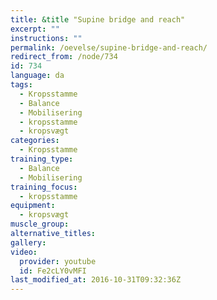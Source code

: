 ```yaml
---
title: &title "Supine bridge and reach"
excerpt: ""
instructions: ""
permalink: /oevelse/supine-bridge-and-reach/
redirect_from: /node/734
id: 734
language: da
tags:
  - Kropsstamme
  - Balance
  - Mobilisering
  - kropsstamme
  - kropsvægt
categories:
  - Kropsstamme
training_type: 
  - Balance
  - Mobilisering
training_focus: 
  - kropsstamme
equipment:
  - kropsvægt
muscle_group:
alternative_titles:
gallery:
video:
  provider: youtube
  id: Fe2cLY0vMFI
last_modified_at: 2016-10-31T09:32:36Z
---
```




